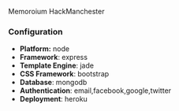 
Memoroium HackManchester

### Configuration
- **Platform:** node
- **Framework**: express
- **Template Engine**: jade
- **CSS Framework**: bootstrap
- **Database**: mongodb
- **Authentication**: email,facebook,google,twitter
- **Deployment**: heroku

